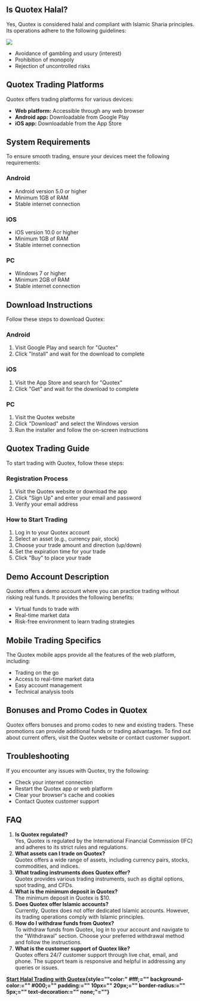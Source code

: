 ## Is Quotex Halal?

Yes, Quotex is considered halal and compliant with Islamic Sharia
principles. Its operations adhere to the following guidelines:

[![](https://static.quotex.io/files/4_en/300_250.jpg)](https://traff.sbs/brokerqxlid)

-   Avoidance of gambling and usury (interest)
-   Prohibition of monopoly
-   Rejection of uncontrolled risks

## Quotex Trading Platforms

Quotex offers trading platforms for various devices:

-   **Web platform:** Accessible through any web browser
-   **Android app:** Downloadable from Google Play
-   **iOS app:** Downloadable from the App Store

## System Requirements

To ensure smooth trading, ensure your devices meet the following
requirements:

### Android

-   Android version 5.0 or higher
-   Minimum 1GB of RAM
-   Stable internet connection

### iOS

-   iOS version 10.0 or higher
-   Minimum 1GB of RAM
-   Stable internet connection

### PC

-   Windows 7 or higher
-   Minimum 2GB of RAM
-   Stable internet connection

## Download Instructions

Follow these steps to download Quotex:

### Android

1.  Visit Google Play and search for "Quotex"
2.  Click "Install" and wait for the download to complete

### iOS

1.  Visit the App Store and search for "Quotex"
2.  Click "Get" and wait for the download to complete

### PC

1.  Visit the Quotex website
2.  Click "Download" and select the Windows version
3.  Run the installer and follow the on-screen instructions

## Quotex Trading Guide

To start trading with Quotex, follow these steps:

### Registration Process

1.  Visit the Quotex website or download the app
2.  Click "Sign Up" and enter your email and password
3.  Verify your email address

### How to Start Trading

1.  Log in to your Quotex account
2.  Select an asset (e.g., currency pair, stock)
3.  Choose your trade amount and direction (up/down)
4.  Set the expiration time for your trade
5.  Click "Buy" to place your trade

## Demo Account Description

Quotex offers a demo account where you can practice trading without
risking real funds. It provides the following benefits:

-   Virtual funds to trade with
-   Real-time market data
-   Risk-free environment to learn trading strategies

## Mobile Trading Specifics

The Quotex mobile apps provide all the features of the web platform,
including:

-   Trading on the go
-   Access to real-time market data
-   Easy account management
-   Technical analysis tools

## Bonuses and Promo Codes in Quotex

Quotex offers bonuses and promo codes to new and existing traders. These
promotions can provide additional funds or trading advantages. To find
out about current offers, visit the Quotex website or contact customer
support.

## Troubleshooting

If you encounter any issues with Quotex, try the following:

-   Check your internet connection
-   Restart the Quotex app or web platform
-   Clear your browser\'s cache and cookies
-   Contact Quotex customer support

## FAQ

1.  **Is Quotex regulated?**\
    Yes, Quotex is regulated by the International Financial Commission
    (IFC) and adheres to its strict rules and regulations.
2.  **What assets can I trade on Quotex?**\
    Quotex offers a wide range of assets, including currency pairs,
    stocks, commodities, and indices.
3.  **What trading instruments does Quotex offer?**\
    Quotex provides various trading instruments, such as digital
    options, spot trading, and CFDs.
4.  **What is the minimum deposit in Quotex?**\
    The minimum deposit in Quotex is \$10.
5.  **Does Quotex offer Islamic accounts?**\
    Currently, Quotex does not offer dedicated Islamic accounts.
    However, its trading operations comply with Islamic principles.
6.  **How do I withdraw funds from Quotex?**\
    To withdraw funds from Quotex, log in to your account and navigate
    to the "Withdrawal" section. Choose your preferred withdrawal
    method and follow the instructions.
7.  **What is the customer support of Quotex like?**\
    Quotex offers 24/7 customer support through live chat, email, and
    phone. The support team is responsive and helpful in addressing any
    queries or issues.

**[Start Halal Trading with
Quotex](\%22https://broker-qx.pro/sign-up/?lid=1102511\%22){style=""color:"
#fff;="" background-color:="" #000;="" padding:="" 10px="" 20px;=""
border-radius:="" 5px;="" text-decoration:="" none;"=""}**


